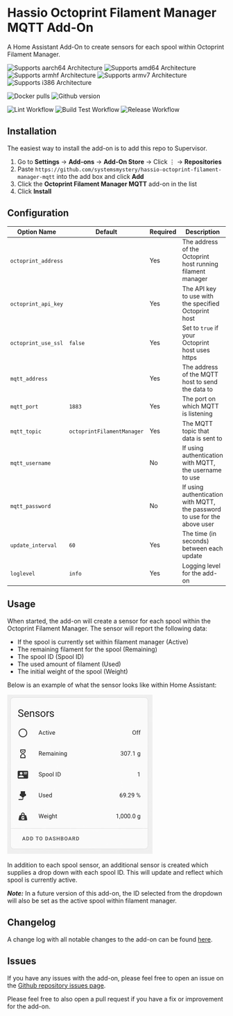 # Hassio Octoprint Filament Manager MQTT Add-On

A Home Assistant Add-On to create sensors for each spool within Octoprint Filament Manager.

![Supports aarch64 Architecture][aarch64-shield] ![Supports amd64 Architecture][amd64-shield] ![Supports armhf Architecture][armhf-shield] ![Supports armv7 Architecture][armv7-shield] ![Supports i386 Architecture][i386-shield]

![Docker pulls][docker-pulls] ![Github version][github-version]

![Lint Workflow][lint-workflow] ![Build Test Workflow][build-test-workflow] ![Release Workflow][release-workflow]


[aarch64-shield]: https://img.shields.io/badge/aarch64-yes-green.svg?style=flat-square
[amd64-shield]: https://img.shields.io/badge/amd64-yes-green.svg?style=flat-square
[armhf-shield]: https://img.shields.io/badge/armhf-yes-green.svg?style=flat-square
[armv7-shield]: https://img.shields.io/badge/armv7-yes-green.svg?style=flat-square
[i386-shield]: https://img.shields.io/badge/i386-yes-green.svg?style=flat-square
[docker-pulls]: https://img.shields.io/docker/pulls/ohheyrj/hassio-addon-octoprint-filament-manager-mqtt-amd64?style=flat-square
[github-version]: https://img.shields.io/github/v/release/systemsmystery/hassio-octoprint-filament-manager-mqtt?style=flat-square
[lint-workflow]: https://img.shields.io/github/workflow/status/systemsmystery/hassio-octoprint-filament-manager-mqtt/Lint?label=lint&style=flat-square
[build-test-workflow]: https://img.shields.io/github/workflow/status/systemsmystery/hassio-octoprint-filament-manager-mqtt/Build%20Test?label=build%20test&style=flat-square
[release-workflow]: https://img.shields.io/github/workflow/status/systemsmystery/hassio-octoprint-filament-manager-mqtt/release?label=release&style=flat-square

## Installation

The easiest way to install the add-on is to add this repo to Supervisor.

1. Go to **Settings** -> **Add-ons** -> **Add-On Store** -> Click ⋮ -> **Repositories**
2. Paste `https://github.com/systemsmystery/hassio-octoprint-filament-manager-mqtt` into the add box and click **Add**
3. Click the **Octoprint Filament Manager MQTT** add-on in the list
4. Click **Install**


## Configuration

| Option Name         | Default                    | Required | Description                                                               | Example                 |
|---------------------|----------------------------|----------|---------------------------------------------------------------------------|-------------------------|
| `octoprint_address` |                            | Yes      | The address of the Octoprint host running filament manager                | `octoprint.example.com` |
| `octoprint_api_key` |                            | Yes      | The API key to use with the specified Octoprint host                      |                         |
| `octoprint_use_ssl` | `false`                    | Yes      | Set to `true` if your Octoprint host uses https                           |                         |
| `mqtt_address`      |                            | Yes      | The address of the MQTT host to send the data to                          | `mqtt.example.com`      |
| `mqtt_port`         | `1883`                     | Yes      | The port on which MQTT is listening                                       |                         |
| `mqtt_topic`        | `octoprintFilamentManager` | Yes      | The MQTT topic that data is sent to                                       |                         |
| `mqtt_username`     |                            | No       | If using authentication with MQTT, the username to use                    |                         |
| `mqtt_password`     |                            | No       | If using authentication with MQTT, the password to use for the above user |                         |
| `update_interval`   | `60`                       | Yes      | The time (in seconds) between each update                                 |                         |
| `loglevel`          | `info`                     | Yes      | Logging level for the add-on                                              |                         |

## Usage

When started, the add-on will create a sensor for each spool within the Octoprint Filament Manager. The sensor will report the following data:

* If the spool is currently set within filament manager (Active)
* The remaining filament for the spool (Remaining)
* The spool ID (Spool ID)
* The used amount of filament (Used)
* The initial weight of the spool (Weight)

Below is an example of what the sensor looks like within Home Assistant:

![Sensor example](images/sensor.jpg)

In addition to each spool sensor, an additional sensor is created which supplies a drop down with each spool ID. This will update and reflect which spool is currently active.

**_Note:_** In a future version of this add-on, the ID selected from the dropdown will also be set as the active spool within filament manager.

## Changelog

A change log with all notable changes to the add-on can be found [here](CHANGELOG.md).

## Issues

If you have any issues with the add-on, please feel free to open an issue on the [Github repository issues page](https://github.com/systemsmystery/hassio-octoprint-filament-manager-mqtt/issues).

Please feel free to also open a pull request if you have a fix or improvement for the add-on.
